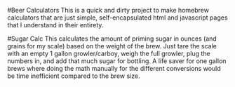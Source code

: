 #Beer Calculators
This is a quick and dirty project to make homebrew calculators that are just simple, self-encapsulated html and javascript pages that I understand in their entirety.

#Sugar Calc
This calculates the amount of priming sugar in ounces (and grains for my scale) based on the weight of the brew.  Just tare the scale with an empty 1 gallon growler/carboy, weigh the full growler, plug the numbers in, and add that much sugar for bottling.  A life saver for one gallon brews where doing the math manually for the different conversions would be time inefficient compared to the brew size.
